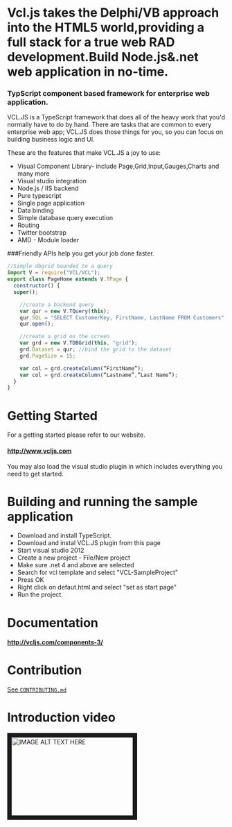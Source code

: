 Vcl.js takes the Delphi/VB approach into the HTML5 world,providing a full stack for a true web RAD development.Build Node.js&.net web application in no-time.
=====



### TypScript component based framework for enterprise web application.

VCL.JS is a TypeScript framework that does all of the heavy work that you'd normally have to do by hand. 
There are tasks that are common to every enterprise web app; 
VCL.JS does those things for you, so you can focus on building business logic and UI.

These are the features that make VCL.JS a joy to use:
- Visual Component Library- include Page,Grid,Input,Gauges,Charts and many more
- Visual studio integration
- Node.js / IIS backend
- Pure typescript
- Single page application
- Data binding
- Simple database query execution 
- Routing
- Twitter bootstrap 
- AMD - Module loader

###Friendly APIs help you get your job done faster.
```javascript
//Simple dbgrid bounded to a query
import V = require("VCL/VCL");
export class PageHome extends V.TPage {
  constructor() {
  super();

    //create a backend query
    var qur = new V.TQuery(this);
    qur.SQL = "SELECT CustomerKey, FirstName, LastName FROM Customers";
    qur.open();

    //create a grid on the screen
    var grd = new V.TDBGrid(this, "grid");
    grd.Dataset = qur; //bind the grid to the dataset
    grd.PageSize = 15;

    var col = grd.createColumn(“FirstName”);
    var col = grd.createColumn(“Lastname”,”Last Name”);
  }
}
```
Getting Started
================
For a getting started please refer to our website.
#### http://www.vcljs.com

You may also load the visual studio plugin in which includes everything you need to get started.

Building and running the sample application
===============================================
- Download and install TypeScript.
- Download and instal VCL.JS plugin from this page
- Start visual studio 2012
- Create a new project - File/New project
- Make sure .net 4 and above are selected
- Search for vcl template and select "VCL-SampleProject"
- Press OK
- Right click on defaut.html and select "set as start page"
- Run the project.


# Documentation
#### http://vcljs.com/components-3/

# Contribution
[See `CONTRIBUTING.md`](https://github.com/vclteam/VCL.JS/blob/master/CONTRIBUTING.md)

# Introduction video
<a href="http://www.youtube.com/watch?feature=player_embedded&v=Hd_U3XIHh6w
" target="_blank"><img src="http://img.youtube.com/vi/Hd_U3XIHh6w/0.jpg" 
alt="IMAGE ALT TEXT HERE" width="280" height="180" border="10" /></a>
